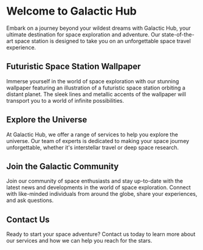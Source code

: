 <!--font:The best fitting Google font for the website would be "Montserrat".-->

# Welcome to Galactic Hub

Embark on a journey beyond your wildest dreams with Galactic Hub, your ultimate destination for space exploration and adventure. Our state-of-the-art space station is designed to take you on an unforgettable space travel experience.

## Futuristic Space Station Wallpaper

Immerse yourself in the world of space exploration with our stunning wallpaper featuring an illustration of a futuristic space station orbiting a distant planet. The sleek lines and metallic accents of the wallpaper will transport you to a world of infinite possibilities.

## Explore the Universe

At Galactic Hub, we offer a range of services to help you explore the universe. Our team of experts is dedicated to making your space journey unforgettable, whether it's interstellar travel or deep space research.

## Join the Galactic Community

Join our community of space enthusiasts and stay up-to-date with the latest news and developments in the world of space exploration. Connect with like-minded individuals from around the globe, share your experiences, and ask questions.

## Contact Us

Ready to start your space adventure? Contact us today to learn more about our services and how we can help you reach for the stars.

<!--

Write me markdown content of website with wallpaper:

"An illustration of a futuristic space station orbiting a distant planet, with sleek lines and metallic accents."

The header of the page should not be copy of the text but rather a real content of the website which is using this wallpaper.


---


# Galactic Hub - Your Gateway to the Future

Welcome to Galactic Hub, your ultimate destination for space exploration and adventure. Our state-of-the-art space station is designed to take you on a journey beyond your wildest dreams.

## Futuristic Space Station Wallpaper

Experience the thrill of space travel with our stunning wallpaper featuring an illustration of a futuristic space station orbiting a distant planet. With sleek lines and metallic accents, this wallpaper will transport you to a world of infinite possibilities.

## Explore the Universe

At Galactic Hub, we offer a range of services to help you explore the universe. From interstellar travel to deep space research, our team of experts is dedicated to making your space journey unforgettable.

## Join the Galactic Community

Join our community of space enthusiasts and stay up-to-date with the latest news and developments in the world of space exploration. Share your experiences, ask questions, and connect with like-minded individuals from around the globe.

## Contact Us

Ready to start your space adventure? Contact us today to learn more about our services and how we can help you reach for the stars.


---


Heading is too long, rewrite whole content.


---


# Welcome to Galactic Hub

Embark on a journey beyond your wildest dreams with Galactic Hub, your ultimate destination for space exploration and adventure. Our state-of-the-art space station is designed to take you on an unforgettable space travel experience.

## Futuristic Space Station Wallpaper

Immerse yourself in the world of space exploration with our stunning wallpaper featuring an illustration of a futuristic space station orbiting a distant planet. The sleek lines and metallic accents of the wallpaper will transport you to a world of infinite possibilities.

## Explore the Universe

At Galactic Hub, we offer a range of services to help you explore the universe. Our team of experts is dedicated to making your space journey unforgettable, whether it's interstellar travel or deep space research.

## Join the Galactic Community

Join our community of space enthusiasts and stay up-to-date with the latest news and developments in the world of space exploration. Connect with like-minded individuals from around the globe, share your experiences, and ask questions.

## Contact Us

Ready to start your space adventure? Contact us today to learn more about our services and how we can help you reach for the stars.


---


Write me a Google font which is best fitting for the website.

Pick from the list:
- Lato
- Great Vibes
- Raleway
- Orbitron
- Barlow Condensed
- Futura
- Playfair Display
- Exo 2
- Alegreya
- Montserrat
- IBM Plex Sans
- Poppins
- Inter
- Roboto
- Open Sans
- Lobster
- Dancing Script


Write just the font name nothing else.


---


The best fitting Google font for the website would be "Montserrat".

-->
